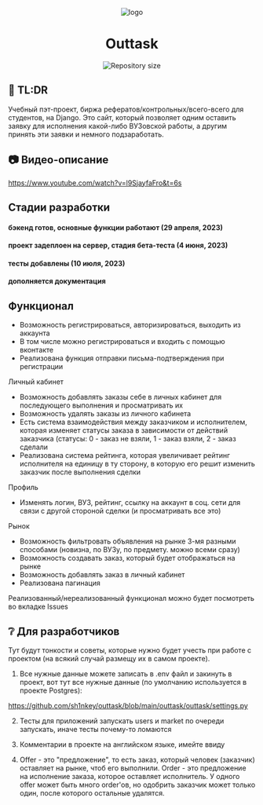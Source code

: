<p align="center">
  <img src="https://github.com/sh1nkey/outtask/assets/110509023/749d8332-95d4-438c-ab37-f6d3e35fd127" alt="logo">
</p>

<h1 align="center">Outtask</h1>


<p align="center">
  <img alt="Repository size" src="https://img.shields.io/github/repo-size/sh1nkey/outtask">
</p>


##  :speech_balloon: TL:DR 

Учебный пэт-проект, биржа рефератов/контрольных/всего-всего для студентов, на Django. Это сайт, который позволяет одним оставить заявку для исполнения какой-либо ВУЗовской работы, а другим принять 
эти заявки и немного подзаработать.

## :camera: Видео-описание

https://www.youtube.com/watch?v=l9SjayfaFro&t=6s

## Стадии разработки

####  бэкенд готов, основные функции работают (29 апреля, 2023)
####  проект задеплоен на сервер, стадия бета-теста (4 июня, 2023)
####  тесты добавлены (10 июля, 2023)
####  дополняется документация



## Функционал

* Возможность регистрироваться, авторизироваться, выходить из аккаунта
* В том числе можно регистрироваться и входить с помощью вконтакте
* Реализована функция отправки письма-подтверждения при регистрации

Личный кабинет
* Возможность добавлять заказы себе в личных кабинет для последующего выполнения и просматривать их
* Возможность удалять заказы из личного кабинета
* Есть система взаимодействия между заказчиком и исполнителем, которая изменяет статусы заказа в зависимости от действий заказчика (статусы: 0 - заказ не взяли, 1 - заказ взяли, 2 - заказ сделали
* Реализована система рейтинга, которая увеличивает рейтинг исполнителя на единицу в ту сторону, в которую его решит изменить заказчик после выполнения сделки

Профиль
* Изменять логин, ВУЗ, рейтинг, ссылку на аккаунт в соц. сети для связи с другой стороной сделки (и просматривать все это)

Рынок
* Возможность фильтровать объявления на рынке 3-мя разными способами (новизна, по ВУЗу, по предмету. можно всеми сразу)
* Возможность создавать заказ, который будет отображаться на рынке
* Возможность добавлять заказ в личный кабинет
* Реализована пагинация

Реализованный/нереализованный функционал можно будет посмотреть во вкладке Issues



## :grey_question: Для разработчиков

Тут будут тонкости и советы, которые нужно будет учесть при работе с проектом (на всякий случай размещу их в самом проекте).

1. Все нужные данные можете записать в .env файл и закинуть в проект, вот тут все нужные данные (по умолчанию используется в проекте Postgres):

https://github.com/sh1nkey/outtask/blob/main/outtask/outtask/settings.py

2. Тесты для приложений запускать users и market по очереди запускать, иначе тесты почему-то ломаются

3. Комментарии в проекте на английском языке, имейте ввиду

4. Offer - это "предложение", то есть заказ, который человек (заказчик) оставляет на рынке, чтоб его выполнили. Order - это предложение на исполнение заказа, которое оставляет исполнитель. У одного offer может быть много order'ов, но одобрить заказчик может только один, после которого остальные удалятся.




